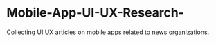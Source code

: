 # Mobile-App-UI-UX-Research-
Collecting UI UX articles on mobile apps related to news organizations. 

